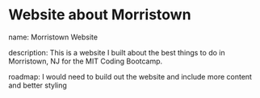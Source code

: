 # Website about Morristown
name: Morristown Website

description: This is a website I built about the best things to do in Morristown, NJ for the MIT Coding Bootcamp.

roadmap: I would need to build out the website and include more content and better styling
